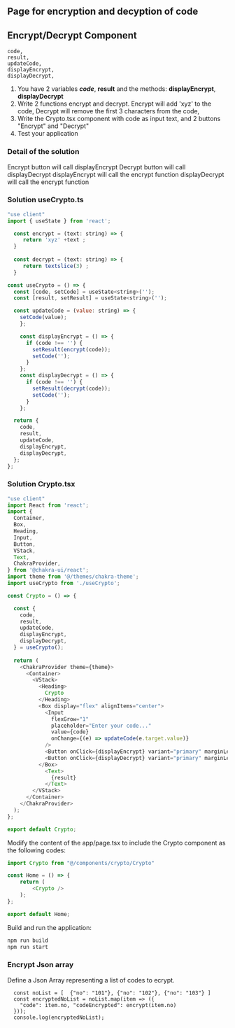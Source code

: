## Page for encryption and decyption of code    


## Encrypt/Decrypt Component 
    code,
    result,
    updateCode,
    displayEncrypt,
    displayDecrypt,

1. You have 2 variables ***code***, **result** and the methods: **displayEncrypt**, **displayDecrypt**
2. Write 2 functions encrypt and decrypt. Encrypt will add 'xyz' to the code, Decrypt will remove the first 3 characters from the code, 
3. Write the Crypto.tsx component with code as input text, and 2 buttons "Encrypt" and "Decrypt"
4. Test your application

### Detail of the solution
   Encrypt button will call displayEncrypt
   Decrypt button will call displayDecrypt
   displayEncrypt will call the encrypt function
   displayDecrypt will call the encrypt function
   
     

### Solution useCrypto.ts
```.js
"use client"
import { useState } from 'react'; 

  const encrypt = (text: string) => {
     return 'xyz' +text ;
  }
  
  const decrypt = (text: string) => {
     return textslice(3) ;
  }

const useCrypto = () => {
  const [code, setCode] = useState<string>('');
  const [result, setResult] = useState<string>('');

  const updateCode = (value: string) => {
    setCode(value);
    };

    const displayEncrypt = () => {
      if (code !== '') {
        setResult(encrypt(code));
        setCode('');
      }
    };
    const displayDecrypt = () => {
      if (code !== '') {
        setResult(decrypt(code));
        setCode('');
      }
    };

  return {
    code,
    result,
    updateCode,
    displayEncrypt,
    displayDecrypt,
  };
};

```


### Solution Crypto.tsx
```.js
"use client"
import React from 'react'; 
import {
  Container,
  Box,
  Heading,
  Input,
  Button,
  VStack,
  Text,
  ChakraProvider, 
} from '@chakra-ui/react';
import theme from '@/themes/chakra-theme'; 
import useCrypto from './useCrypto';

const Crypto = () => {

  const {
    code,
    result,
    updateCode,
    displayEncrypt,
    displayDecrypt,
  } = useCrypto();
  
  return (
    <ChakraProvider theme={theme}> 
      <Container>
        <VStack>
          <Heading> 
            Crypto
          </Heading>
          <Box display="flex" alignItems="center">
            <Input
              flexGrow="1"
              placeholder="Enter your code..."
              value={code}
              onChange={(e) => updateCode(e.target.value)}
            />
            <Button onClick={displayEncrypt} variant="primary" marginLeft="10px" width="280px"> Encrypt </Button>
            <Button onClick={displayDecrypt} variant="primary" marginLeft="10px" width="280px"> Decrypt </Button>
          </Box>
            <Text>
              {result}
            </Text>
        </VStack>
      </Container>
    </ChakraProvider>
  );
};

export default Crypto;
```

Modify the content of the app/page.tsx to include the Crypto component as the following codes:
```.js
import Crypto from "@/components/crypto/Crypto"

const Home = () => {
	return (
		<Crypto />
	);
};

export default Home;
```


Build and run the application:
```.js
npm run build
npm run start
```


### Encrypt Json array     
Define a Json Array representing a list of codes to ecrypt. 

      const noList = [  {"no": "101"}, {"no": "102"}, {"no": "103"} ]
      const encryptedNoList = noList.map(item => ({
        "code": item.no, "codeEncrypted": encrypt(item.no)
      }));
      console.log(encryptedNoList);



